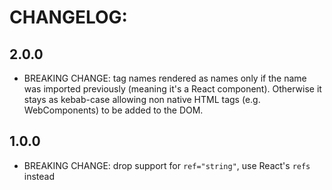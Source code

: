 # CHANGELOG:

## 2.0.0
- BREAKING CHANGE: <kebab-case> tag names rendered as <PascalCase> names only if the name
  was imported previously (meaning it's a React component). Otherwise it stays as kebab-case
  allowing non native HTML tags (e.g. WebComponents) to be added to the DOM.

## 1.0.0
- BREAKING CHANGE: drop support for `ref="string"`, use React's `refs` instead

